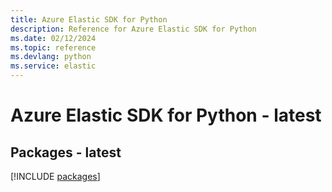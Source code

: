 ```yaml
---
title: Azure Elastic SDK for Python
description: Reference for Azure Elastic SDK for Python
ms.date: 02/12/2024
ms.topic: reference
ms.devlang: python
ms.service: elastic
---
```

# Azure Elastic SDK for Python - latest
## Packages - latest
[!INCLUDE [packages](elastic-index.md)]